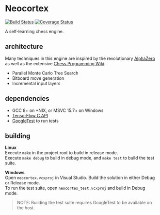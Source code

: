 # Neocortex

[![Build Status](https://travis-ci.com/codeandkey/nczero.svg?branch=master)](https://travis-ci.com/codeandkey/nczero) [![Coverage Status](https://coveralls.io/repos/github/codeandkey/nczero/badge.svg?branch=master&kill_cache=1)](https://coveralls.io/github/codeandkey/nczero?branch=master)

A self-learning chess engine.

## architecture

Many techniques in this engine are inspired by the revolutionary [AlphaZero](https://arxiv.org/pdf/1712.01815.pdf) as well as the extensive [Chess Programming Wiki](https://www.chessprogramming.org).

- Parallel Monte Carlo Tree Search
- Bitboard move generation
- Incremental input layers

## dependencies

- GCC 8+ on \*NIX, or MSVC 15.7+ on Windows
- [TensorFlow C API](https://www.tensorflow.org/install/lang_c)
- [GoogleTest](https://github.com/google/googletest) to run tests

## building

**Linux**<br>
Execute `make` in the project root to build in release mode.<br>
Execute `make debug` to build in debug mode, and `make test` to build the test suite.<br>

**Windows**<br>
Open `neocortex.vcxproj` in Visual Studio. Build the solution in either Debug or Release mode.<br>
To run the test suite, open `neocortex_test.vcxproj` and build in Debug mode.<br>

> NOTE: Building the test suite requires GoogleTest to be available on the host.
